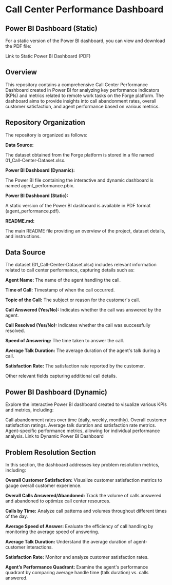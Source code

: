 # Call Center Performance Dashboard

## Power BI Dashboard (Static)

For a static version of the Power BI dashboard, you can view and download the PDF file:

Link to Static Power BI Dashboard (PDF)

## Overview
This repository contains a comprehensive Call Center Performance Dashboard created in Power BI for analyzing key performance indicators (KPIs) and metrics related to remote work tasks on the Forge platform. The dashboard aims to provide insights into call abandonment rates, overall customer satisfaction, and agent performance based on various metrics.

## Repository Organization
The repository is organized as follows:

**Data Source:**

The dataset obtained from the Forge platform is stored in a file named 01_Call-Center-Dataset.xlsx.

**Power BI Dashboard (Dynamic):**

The Power BI file containing the interactive and dynamic dashboard is named agent_performance.pbix.

**Power BI Dashboard (Static):**

A static version of the Power BI dashboard is available in PDF format (agent_performance.pdf).

**README.md:**

The main README file providing an overview of the project, dataset details, and instructions.

## Data Source

The dataset (01_Call-Center-Dataset.xlsx) includes relevant information related to call center performance, capturing details such as:

**Agent Name:** The name of the agent handling the call.

**Time of Call:** Timestamp of when the call occurred.

**Topic of the Call:** The subject or reason for the customer's call.

**Call Answered (Yes/No):** Indicates whether the call was answered by the agent.

**Call Resolved (Yes/No):** Indicates whether the call was successfully resolved.

**Speed of Answering:** The time taken to answer the call.

**Average Talk Duration:** The average duration of the agent's talk during a call.

**Satisfaction Rate:** The satisfaction rate reported by the customer.

Other relevant fields capturing additional call details.

## Power BI Dashboard (Dynamic)

Explore the interactive Power BI dashboard created to visualize various KPIs and metrics, including:

Call abandonment rates over time (daily, weekly, monthly).
Overall customer satisfaction ratings.
Average talk duration and satisfaction rate metrics.
Agent-specific performance metrics, allowing for individual performance analysis.
Link to Dynamic Power BI Dashboard

## Problem Resolution Section

In this section, the dashboard addresses key problem resolution metrics, including:

**Overall Customer Satisfaction:** Visualize customer satisfaction metrics to gauge overall customer experience.

**Overall Calls Answered/Abandoned:** Track the volume of calls answered and abandoned to optimize call center resources.

**Calls by Time:** Analyze call patterns and volumes throughout different times of the day.

**Average Speed of Answer:** Evaluate the efficiency of call handling by monitoring the average speed of answering.

**Average Talk Duration:** Understand the average duration of agent-customer interactions.

**Satisfaction Rate:** Monitor and analyze customer satisfaction rates.

**Agent’s Performance Quadrant:** Examine the agent's performance quadrant by comparing average handle time (talk duration) vs. calls answered.

